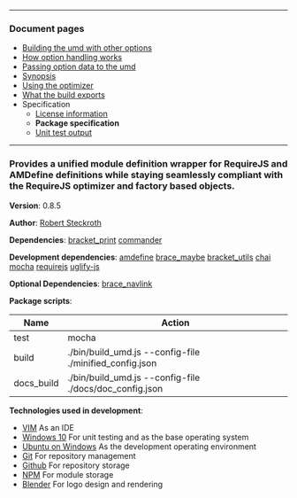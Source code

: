 

---
### Document pages
* [Building the umd with other options](https://github.com/restarian/brace_umd/blob/master/docs/building_the_umd_with_other_options.md)
* [How option handling works](https://github.com/restarian/brace_umd/blob/master/docs/how_option_handling_works.md)
* [Passing option data to the umd](https://github.com/restarian/brace_umd/blob/master/docs/passing_option_data_to_the_umd.md)
* [Synopsis](https://github.com/restarian/brace_umd/blob/master/docs/synopsis.md)
* [Using the optimizer](https://github.com/restarian/brace_umd/blob/master/docs/using_the_optimizer.md)
* [What the build exports](https://github.com/restarian/brace_umd/blob/master/docs/what_the_build_exports.md)
* Specification
  * [License information](https://github.com/restarian/brace_umd/blob/master/docs/specification/license_information.md)
  * **Package specification**
  * [Unit test output](https://github.com/restarian/brace_umd/blob/master/docs/specification/unit_test_output.md)

---
###  Provides a unified module definition wrapper for RequireJS and AMDefine definitions while staying seamlessly compliant with the RequireJS optimizer and factory based objects.

**Version**: 0.8.5

**Author**: [Robert Steckroth](mailto:RobertSteckroth@gmail.com)

**Dependencies**: [bracket_print](https://npmjs.org/package/bracket_print) [commander](https://npmjs.org/package/commander)

**Development dependencies**: [amdefine](https://npmjs.org/package/amdefine) [brace_maybe](https://npmjs.org/package/brace_maybe) [bracket_utils](https://npmjs.org/package/bracket_utils) [chai](https://npmjs.org/package/chai) [mocha](https://npmjs.org/package/mocha) [requirejs](https://npmjs.org/package/requirejs) [uglify-js](https://npmjs.org/package/uglify-js)

**Optional Dependencies**: [brace_navlink](https://npmjs.org/package/brace_navlink)

**Package scripts**:

| Name | Action |
| ---- | ------ |
 | test | mocha |
 | build | ./bin/build_umd.js --config-file ./minified_config.json |
 | docs_build | ./bin/build_umd.js --config-file ./docs/doc_config.json |

**Technologies used in development**:
  * [VIM](https://vim.org) As an IDE
  * [Windows 10](https://www.microsoft.com/en-us/software-download/windows10) For unit testing and as the base operating system
  * [Ubuntu on Windows](https://www.microsoft.com/en-us/store/p/ubuntu/9nblggh4msv6) As the development operating environment
  * [Git](https://git-scm.com) For repository management
  * [Github](https://github.com) For repository storage
  * [NPM](https://npmjs.org) For module storage
  * [Blender](https://blender.org) For logo design and rendering